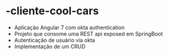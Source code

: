 # -cliente-cool-cars

- Aplicação Angular 7 com okta authentication
- Projeto que consome uma REST api exposed em SpringBoot
- Autenticação de usuário via okta
- Implementação de um CRUD


